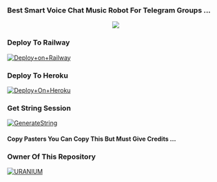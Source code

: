 ### Best Smart Voice Chat Music Robot For Telegram Groups ...


<p align="center"><a href="https://t.me/THE_URANIUM_OP"><img src="https://telegra.ph/file/a0a21112a3a1bdefcdb6d.jpg"></a></p>




### Deploy To Railway

[![Deploy+on+Railway](https://railway.app/button.svg)](https://railway.app/new/template?template=https://github.com/Uranium77/URANIUMPlayer&envs=API_ID,API_HASH,BOT_TOKEN,ALIVE_IMG,STRING_SESSION)


### Deploy To Heroku

[![Deploy+On+Heroku](https://www.herokucdn.com/deploy/button.svg)](https://heroku.com/deploy?template=https://github.com/THEURANIUM92/THEURANIUM-MPLAY)



### Get String Session

[![GenerateString](https://img.shields.io/badge/repl.it-generateString-yellowgreen)](https://replit.com/@AdityaHalder/StringSession)



#### Copy Pasters You Can Copy This But Must Give Credits ...

### Owner Of This Repository
[![URANIUM](https://telegra.ph/file/285f1d2c2acd28fae9fb6.jpg)](https://t.me/THE_URANIUM_OP)
